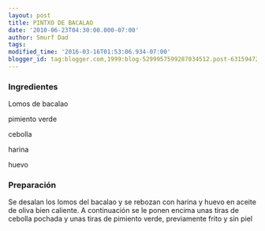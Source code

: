 ```yaml
---
layout: post
title: PINTXO DE BACALAO
date: '2010-06-23T04:30:00.000-07:00'
author: Smurf Dad
tags: 
modified_time: '2016-03-16T01:53:06.934-07:00'
blogger_id: tag:blogger.com,1999:blog-5299957599287034512.post-6315947281884052715
---
```


<h3>Ingredientes</h3>

Lomos de bacalao

pimiento verde

cebolla

harina

huevo

<h3>Preparación</h3>

Se desalan los lomos del bacalao y se rebozan con harina y huevo en aceite de oliva bien caliente. A continuación se le ponen encima unas tiras de cebolla pochada y unas tiras de pimiento verde, previamente frito y sin piel


